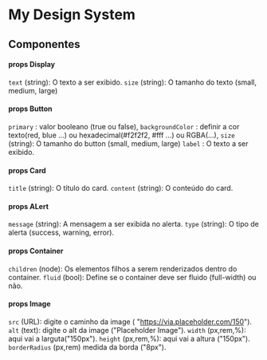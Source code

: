 # My Design System

## Componentes

#### props Display
`text` (string): O texto a ser exibido.
`size` (string): O tamanho do texto (small, medium, large)

#### props Button
  `primary` : valor booleano (true ou false),
  `backgroundColor` : definir a cor  texto(red, blue ...) ou hexadecimal(#f2f2f2, #fff ...) ou RGBA(...),
  `size` (string): O tamanho do button (small, medium, large)
  `label`  : O texto a ser exibido.
#### props Card

`title` (string): O título do card.
`content` (string): O conteúdo do card.

#### props ALert
`message` (string): A mensagem a ser exibida no alerta.
`type` (string): O tipo de alerta (success, warning, error).

#### props Container
`children` (node): Os elementos filhos a serem renderizados dentro do container.
`fluid` (bool): Define se o container deve ser fluido (full-width) ou não.
#### props Image
  `src` (URL): digite o caminho da image ( "https://via.placeholder.com/150").
  `alt` (text):  digite o alt da image ("Placeholder Image").
  `width` (px,rem,%): aqui vai a larguta("150px").
  `height` (px,rem,%): aqui vai a altura ("150px").
  `borderRadius` (px,rem)  medida da borda ("8px").

```jsx